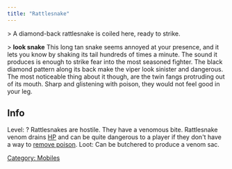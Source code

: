 ```yaml
---
title: "Rattlesnake"
---
```


\> A diamond-back rattlesnake is coiled here, ready to strike.

\> **look snake**
This long tan snake seems annoyed at your presence, and it lets you know
by
shaking its tail hundreds of times a minute. The sound it produces is
enough to
strike fear into the most seasoned fighter. The black diamond pattern
along its
back make the viper look sinister and dangerous. The most noticeable
thing
about it though, are the twin fangs protruding out of its mouth. Sharp
and
glistening with poison, they would not feel good in your leg.

## Info

Level: ?
Rattlesnakes are hostile. They have a venomous bite. Rattlesnake venom
drains [HP](HPS "wikilink") and can be quite dangerous to a player if
they don't have a way to [remove poison](Remove_Poison "wikilink").
Loot: Can be butchered to produce a venom sac.

[Category: Mobiles](Category:_Mobiles "wikilink")